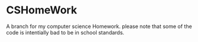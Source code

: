 # CSHomeWork

A branch for my computer science Homework.
please note that some of the code is intentially bad
to be in school standards.
